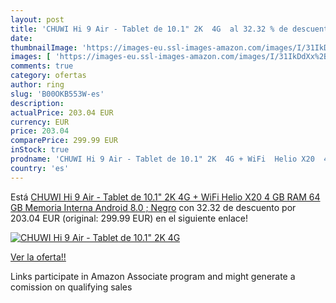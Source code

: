 ```yaml
---
layout: post
title: 'CHUWI Hi 9 Air - Tablet de 10.1" 2K  4G  al 32.32 % de descuento'
date: 
thumbnailImage: 'https://images-eu.ssl-images-amazon.com/images/I/31IkDdXx%2B5L._SL200_.jpg'
images: [ 'https://images-eu.ssl-images-amazon.com/images/I/31IkDdXx%2B5L._SL200_.jpg' ]
comments: true
category: ofertas
author: ring
slug: 'B00OKB553W-es'
description:
actualPrice: 203.04 EUR
currency: EUR
price: 203.04
comparePrice: 299.99 EUR
inStock: true
prodname: 'CHUWI Hi 9 Air - Tablet de 10.1" 2K  4G + WiFi  Helio X20  4 GB RAM  64 GB Memoria Interna  Android 8.0 ; Negro'
country: 'es'
---
```


Está [CHUWI Hi 9 Air - Tablet de 10.1" 2K  4G + WiFi  Helio X20  4 GB RAM  64 GB Memoria Interna  Android 8.0 ; Negro](https://www.amazon.es/dp/B00OKB553W/?tag=tolees-21) con 32.32 de descuento por 203.04 EUR (original: 299.99 EUR) en el siguiente enlace!

[![CHUWI Hi 9 Air - Tablet de 10.1" 2K  4G ](https://images-eu.ssl-images-amazon.com/images/I/31IkDdXx%2B5L._SL200_.jpg)](https://www.amazon.es/dp/B00OKB553W/?tag=tolees-21)

[Ver la oferta!!](https://www.amazon.es/dp/B00OKB553W/?tag=tolees-21)

Links participate in Amazon Associate program and might generate a comission on qualifying sales


